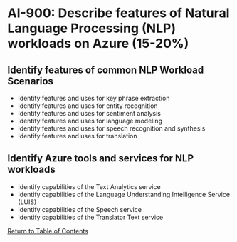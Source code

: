# AI-900: Describe features of Natural Language Processing (NLP) workloads on Azure (15-20%)

## Identify features of common NLP Workload Scenarios
- Identify features and uses for key phrase extraction
- Identify features and uses for entity recognition
- Identify features and uses for sentiment analysis
- Identify features and uses for language modeling
- Identify features and uses for speech recognition and synthesis
- Identify features and uses for translation

## Identify Azure tools and services for NLP workloads
- Identify capabilities of the Text Analytics service
- Identify capabilities of the Language Understanding Intelligence Service (LUIS)
- Identify capabilities of the Speech service
- Identify capabilities of the Translator Text service

[Return to Table of Contents](README.md)